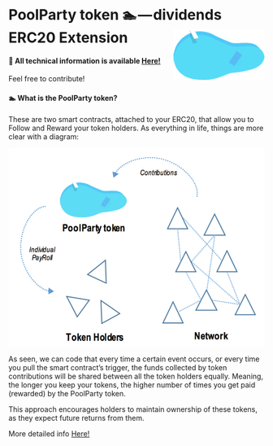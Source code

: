 # PoolParty token 🏊 — dividends ERC20 Extension <img align="right" src="https://github.com/AlberErre/PoolParty-token/blob/master/PoolPartyToken-small.png" height="100px" alt="PoolParty token">

#### 🔧 All technical information is available [Here!](https://medium.com/3-min-blockchain/poolparty-token-dividends-erc20-extension-ff967427cfb6)

Feel free to contribute!

#### 🏊 What is the PoolParty token?

These are two smart contracts, attached to your ERC20, that allow you to Follow and Reward your token holders.
As everything in life, things are more clear with a diagram:

<img align="center" src="https://github.com/AlberErre/PoolParty-token/blob/master/PoolParty_diagram.png" alt="PoolParty diagram">

As seen, we can code that every time a certain event occurs, or every time you pull the smart contract’s trigger, the funds collected by token contributions will be shared between all the token holders equally. Meaning, the longer you keep your tokens, the higher number of times you get paid (rewarded) by the PoolParty token.

This approach encourages holders to maintain ownership of these tokens, as they expect future returns from them.

More detailed info [Here!](https://medium.com/3-min-blockchain/poolparty-token-dividends-erc20-extension-ff967427cfb6)
